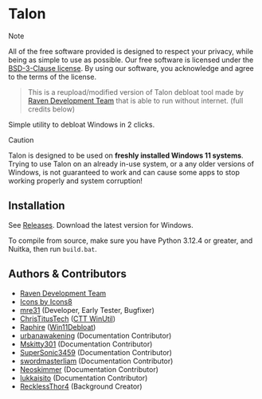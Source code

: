 
# Talon

> [!NOTE]
> All of the free software provided is designed to respect your privacy, while being as simple to use as possible. Our free software is licensed under the [BSD-3-Clause license](https://github.com/Denveous/Talon-Offline/blob/main/BSD-3-Clause.txt). By using our software, you acknowledge and agree to the terms of the license.

> This is a reupload/modified version of Talon debloat tool made by [Raven Development Team](https://ravendevteam.org/) that is able to run without internet. (full credits below)

Simple utility to debloat Windows in 2 clicks.

> [!CAUTION]
> Talon is designed to be used on **freshly installed Windows 11 systems**. Trying to use Talon on an already in-use system, or a any older versions of Windows, is not guaranteed to work and can cause some apps to stop working properly and system corruption!

## Installation
See [Releases](https://github.com/Denveous/Talon-Offline/releases/tag/Windows). Download the latest version for Windows.

To compile from source, make sure you have Python 3.12.4 or greater, and Nuitka, then run `build.bat`.

## Authors & Contributors

- [Raven Development Team](https://ravendevteam.org/)
- [Icons by Icons8](https://icons8.com/)
- [mre31](https://github.com/mre31) (Developer, Early Tester, Bugfixer)
- [ChrisTitusTech](https://github.com/christitustech) ([CTT WinUtil](https://github.com/christitustech/winutil))
- [Raphire](https://github.com/Raphire) ([Win11Debloat](https://github.com/Raphire/Win11Debloat))
- [urbanawakening](https://github.com/urbanawakening) (Documentation Contributor)
- [Mskitty301](https://github.com/Mskitty301) (Documentation Contributor)
- [SuperSonic3459](https://github.com/SuperSonic3459) (Documentation Contributor)
- [swordmasterliam](https://github.com/swordmasterliam) (Documentation Contributor)
- [Neoskimmer](https://github.com/Neoskimmer) (Documentation Contributor)
- [lukkaisito](https://github.com/lukkaisito) (Documentation Contributor)
- [RecklessThor4](https://www.instagram.com/recklessthor4/) (Background Creator)